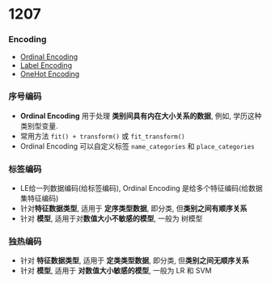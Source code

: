 # 1207

### Encoding  
- [Ordinal Encoding](#序号编码)
- [Label Encoding](#标签编码)
- [OneHot Encoding](#独热编码)
 
### 序号编码
- **Ordinal Encoding** 用于处理 **类别间具有内在大小关系的数据**, 例如, 学历这种类别型变量. 
- 常用方法 `fit() + transform()` 或 `fit_transform()`  
- Ordinal Encoding 可以自定义标签 `name_categories` 和 `place_categories`   

### 标签编码
- LE给一列数据编码(给标签编码), Ordinal Encoding 是给多个特征编码(给数据集特征编码)
- 针对**特征数据类型**, 适用于 **定序类型数据**, 即分类, 但**类别之间有顺序关系**  
- 针对 **模型**, 适用于对**数值大小不敏感的模型**, 一般为 树模型  

### 独热编码
- 针对 **特征数据类型**, 适用于 **定类类型数据**, 即分类, 但**类别之间无顺序关系**  
- 针对 **模型**, 适用于 **对数值大小敏感的模型**, 一般为 LR 和 SVM 
